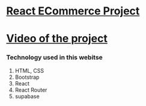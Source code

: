 # [React ECommerce Project](https://ecommerce-teamproject.vercel.app/)
# [Video of the project](https://drive.google.com/file/d/1nYpYZjrEh9AK2AYoshH3cWeFpMvk-WS_/view?usp=sharing)

### Technology used in this webitse

1. HTML, CSS
2. Bootstrap
3. React
4. React Router
5. supabase

